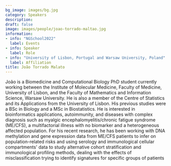```yaml
---
bg_image: images/bg.jpg
category: Speakers
description: 
draft: false
image: images/people/joao-torrado-maltao.jpg
information:
- info: "NGSchool2022"
  label: Events
- info: Speaker
  label: Role
- info: "University of Lisbon, Portugal and Warsaw University, Poland"
  label: Affiliation
title: João Torrado Malato
---
```


João is a Biomedicine and Computational Biology PhD student currently working between the Institute of Molecular Medicine, Faculty of Medicine, University of Lisbon, and the Faculty of Mathematics and Information Science, Warsaw University. He is also a member of the Centre of Statistics and its Applications from the University of Lisbon. His previous studies were a BSc in Biology and a MSc in Biostatistics. He is interested in bioinformatics applications, autoimmunity, and diseases with complex diagnosis such as myalgic encephalomyelitis/chronic fatigue syndrome (ME/CFS), a multifactorial illness with no biomarker and a heterogeneous affected population. For his recent research, he has been working with DNA methylation and gene expression data from ME/CFS patients to infer on population-related risks and using serology and immunological cellular compartments' data to study alternative cohort stratification and immunological profiling methods, dealing with the effects of misclassification trying to identify signatures for specific groups of patients